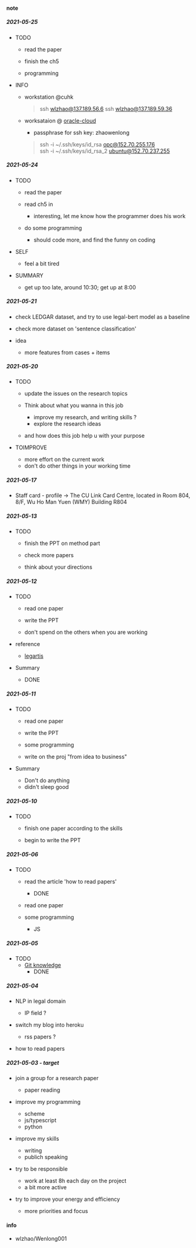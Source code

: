 
#### note

##### 2021-05-25  
  * TODO  
    - read the paper <Ledgar>  

    - finish the ch5  

    - programming  

  * INFO  
    - workstation @cuhk   
       > ssh wlzhao@137.189.56.6 
       > ssh wlzhao@137.189.59.36  

    - worksataion @ [oracle-cloud](https://cloud.oracle.com/compute/instances?region=ap-seoul-1)  
        + passphrase for ssh key: zhaowenlong  
        > ssh -i ~/.ssh/keys/id_rsa opc@152.70.255.176  
        > ssh -i ~/.ssh/keys/id_rsa_2 ubuntu@152.70.237.255  

##### 2021-05-24
  * TODO
    - read the paper <Ledgar> 

    - read ch5 in <coders at work>  
      + interesting, let me know how the programmer does his work  

    - do some programming 
      + should code more, and find the funny on coding   

  * SELF
    - feel a bit tired  

  * SUMMARY  
    - get up too late, around 10:30;  get up at 8:00  

##### 2021-05-21
  * check LEDGAR dataset, and try to use legal-bert model as a baseline

  * check more dataset on 'sentence classification'

  * idea
    - more features from cases + items

##### 2021-05-20
  * TODO
    - update the issues on the research topics

    - Think about what you wanna in this job
        + improve my research, and writing skills ?
        + explore the research ideas

    - and how does this job help u with your purpose

  * TOIMPROVE
    - more effort on the current work
    - don't do other things in your working time


##### 2021-05-17
  *  Staff card
    - profile -> The CU Link Card Centre, located in Room 804, 8/F,  Wu Ho Man Yuen (WMY) Building R804

##### 2021-05-13
  * TODO
    - finish the PPT  on method part

    - check more papers

    - think about your directions

##### 2021-05-12
  * TODO
    - read one paper

    - write the PPT

    - don't spend on the others when you are working


  * reference
    - [legartis](https://legartis.ai/)

  * Summary
    - DONE

##### 2021-05-11
  * TODO
    - read one paper

    - write the PPT

    - some programming

    - write on the proj "from idea to business"

  * Summary
    - Don't do anything
    - didn't sleep good

##### 2021-05-10
  * TODO
    - finish one paper according to the skills

    - begin to write the PPT


##### 2021-05-06
  * TODO
    - read the article 'how to read papers'
        + DONE

    - read one paper

    - some programming
        + JS

##### 2021-05-05
  * TODO
    - [Git knowledge](https://jwiegley.github.io/git-from-the-bottom-up/)
        + DONE


##### 2021-05-04
  * NLP in legal domain
    - IP field ?

  * switch my blog into heroku
    - rss papers ?

  * how to read papers

##### 2021-05-03  - target
  * join a group for a research paper
    - paper reading

  * improve my programming
    - scheme
    - js/typescript
    - python

  * improve my skills
    - writing
    - publich speaking


  * try to be responsible
    - work at least 8h each day on the project
    - a bit more active

  * try to improve your energy and efficiency
    - more priorities and focus


#### info
  *  wlzhao/Wenlong001
